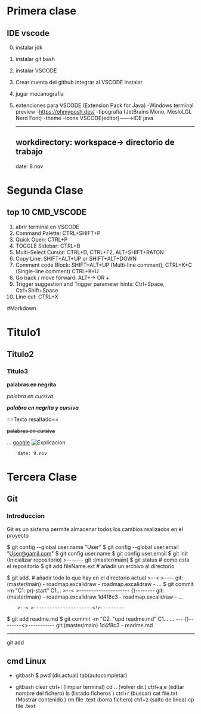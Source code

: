 # Primera clase 
## IDE vscode
0. instalar jdk
1. instalar git bash
2. instalar VSCODE
3. Crear cuenta del github integrar al VSCODE instalar
4. jugar mecanografia
5. extenciones para VSCODE (Extension Pack for Java)
    -Windows terminal preview 
    -https://ohmyposh.dev/
    -tipografía (JetBrains  Mono, MesloLGL Nerd Font)
    -theme 
    -icons
    VSCODE(editor)--->IDE java

    ---------------------------------------
    workdirectory: workspace-> directorio de trabajo
    ---------------------------------------
    date: 8.nov
# Segunda Clase
## top 10 CMD_VSCODE
1. abrir terminal en VSCODE
2. Command Palette:         CTRL+SHIFT+P
3. Quick Open:              CTRL+P
4. TOGGLE Sidebar:          CTRL+B
5. Multi-Select Cursor:     CTRL+D, CTRL+F2, ALT+SHIFT+RATON
6. Copy Line:               SHIFT+ALT+UP or SHIFT+ALT+DOWN
7. Comment code Block:      SHIFT+ALT+UP (Multi-line comment), CTRL+K+C (Single-line comment) CTRL+K+U
8. Go back / move forward:  ALT+-> OR +
9. Trigger suggestion and Trigger parameter hints: Ctrl+Space, Ctrl+Shift+Space
10. Line cut:               CTRL+X 

#Markdown

# Titulo1
## Titulo2
### Titulo3

**palabras en negrita**

*palabra en cursiva*

***palabra  en negrita y cursiva***

==Texto resaltado==

<!-- ASCII: ALT+126= ~ -->
~~palabras en cursiva~~

...
[google](www.google.com)
![Explicacion]()

        date: 9.nov
# Tercera Clase

## Git
### Introduccion
Git es un sistema permite almacenar todos los cambios realizados en el proyecto

$ git config --global user.name "User"
$ git config --global user.email "User@gamil.com"
$ git config user.name
$ git config user.email
$ git init (Inicializar repositorio)
        >-------            git :(master/main)
$ git status                      # como esta el repositorio
$ git add fileName.ext    # añadir un archivo al directorio 

$ git add.    # añadir todo lo que hay en el directorio actual
        >--< >----              git:(master/main)
        - roadmap.excalidraw
        - roadmap.excalidraw
        - ...
$ git commit -m "C1: prj-start"
                                    C1...
        >--< >--------------------- {}--------              git:(master/main)
            - roadmap.excalidraw     1d4f8c3
            - roadmap.excalidraw
            - ...

        >--< >----------------------<!>---------
$ git  add readme.md
$ git commit -m "C2: "upd readme.md"
              C1...
       ... --- {}--------<>-----------              git:(master/main)
            1d4f8c3     - readme.md

        
        
---------
git add
<!-- Servidores de linux ocupan una mayor demanda de mercado -->

## cmd Linux

- gitbash 
$ pwd (dir.actual) tab(autocompletar)


- gitbash
clear           ctrl+l (limpiar terminal)
cd ..           (volver dir.)     ctrl+a,e (editar nombre del fichero)
ls              (listado  ficheros ) ctrl+r (buscar)
cat file.txt    (Mostrar contenido ) 
rm file .text   (borra fichero) ctrl+z (salto de linea)
cp file .text 

